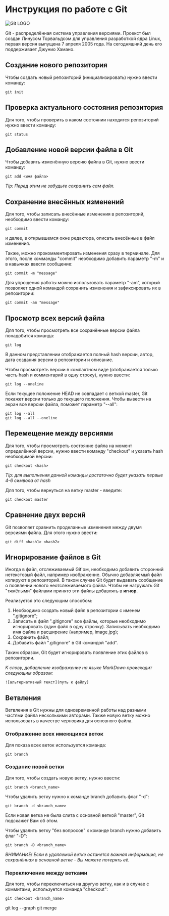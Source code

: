 # Инструкция по работе с Git

![Git LOGO](Git-logo.png)

Git - распределённая система управления версиями. Проекст был создан Линусом Торвальдсом для управления разработкой ядра Linux, первая версия выпущена 7 апреля 2005 года. На сегодняшний день его поддерживает Джунио Хамано.

## Создание нового репозитория

Чтобы создать новый репозиторий (инициализировать) нужно ввести команду:

    git init
    
## Проверка актуального состояния репозитория

Для того, чтобы проверить в каком состоянии находится репозиторий нужно ввести команду:

    git status

## Добавление новой версии файла в Git

Чтобы добавить изменённую версию файла в Git, нужно ввести команду:

    git add <имя файла>

*Tip: Перед этим не забудьте сохранить сам файл.*

## Сохранение внесённых изменений

Для того, чтобы записать внесённые изменения в репозиторий, необходимо ввести команду:

    git commit

и далее, в открывшемся окне редактора, описать внесённые в файл изменения.

Также, можно прокомментировать изменения сразу в терминале. Для этого, после комманды "commit" необходимо добавить параметр "-m" и в кавычках ввести сообщение:

    git commit -m "message"

Для упрощения работы можно использовать параметр "-am", который позволяет одной командой сохранить изменения и зафиксировать их в репозитории:

    git commit -am "message"

## Просмотр всех версий файла

Для того, чтобы просмотреть все сохранённые версии файла понадобится команда:

    git log

В данном представлении отображается полный hash версии, автор, дата создания версии в репозитории и описание.

Чтобы просмотреть версии в компактном виде (отображается только часть hash и комментарий в одну строку), нужно ввести:

    git log --oneline

Если текущее положение HEAD не совпадает с веткой master, Git покажет версии только до текущего положения. Чтобы вывести на экран все версии файла, поможет параметр "--all":

    git log --all
    git log --all --oneline

## Перемещение между версиями

Для того, чтобы просмотреть состояние файла на момент определённой версии, нужно ввести команду "checkout" и указать hash необходимой версии:

    git checkout <hash>

*Tip: для выполнения данной команды достаточно будет указать первые 4-6 символа от hash*

Для того, чтобы вернуться на ветку master - введите:

    git checkout master

## Сравнение двух версий

Git  позволяет сравнить проделанные изменения между двумя версиями файла. Для этого нужно ввести:

    git diff <hash1> <hash2>

## Игнорирование файлов в Git

Иногда в файл, отслеживаемый Git'ом, необходимо добавить сторонний нетекстовый файл, например изображение. Обычно добавляемый файл копируют в репозиторий. В таком случае Git будет выдавать сообщение о появлении нового неотслеживаемого файла. Чтобы не нагружать Git "тяжёлыми" файлами принято эти файлы добавлять в **игнор**.

Реализуется это следующим способом:

1. Необходимо создать новый файл в репозитории с именем ".gitignore";
2. Записать в файл ".gitignore" все файлы, которые необходимо игнорировать (один файл в одну строчку). Записывать необходимо имя файла и расширение (например, image.jpg);
3. Сохранить файл;
4. Добавить файл ".gitignore" в Git командой "add".

Таким образом, Git будет игнорировать появление этих файлов в репозитории.

*К слову, добавление изображение на языке MarkDown происходит следующим образом:*

    ![альтернативный текст](путь к файлу)

## Ветвления

Ветвления в Git нужны для одновременной работы над разными частями файла несколькими авторами. Также новую ветку можно использовать в качестве черновика для основного файла.

### Отображение всех имеющихся веток

Для показа всех веток используется команда:

    git branch

### Создание новой ветки

Для того, чтобы создать новую ветку, нужно ввести:

    git branch <branch_name>

Чтобы удалить ветку нужно к команде branch добавить флаг "-d":

    git branch -d <branch_name>

Если новая ветка не была слита с основной веткой "master", Git подскажет Вам об этом.

Чтобы удалить ветку "без вопросов" к команде branch нужно добавить флаг "-D":

    git branch -D <branch_name>

*ВНИМАНИЕ! Если в удаляемой ветке останется важная информация, не сохранённая в основной ветке - Вы можете потерять её.*

### Переключение между ветками

Для того, чтобы переключиться на другую ветку, как и в случае с коммитами, используется команда "checkout":

    git checkout <branch_name>

git log --graph
git merge
